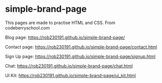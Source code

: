 # simple-brand-page

This pages are made to practise HTML and CSS.
From codeberryschool.com

Blog page:
https://rob230191.github.io/simple-brand-page/

Contact page:
https://rob230191.github.io/simple-brand-page/contact.html

Sign Up page:
https://rob230191.github.io/simple-brand-page/signup.html

Chat:
https://rob230191.github.io/simple-brand-page/chat.html

UI Kit:
https://rob230191.github.io/simple-brand-page/ui_kit.html
